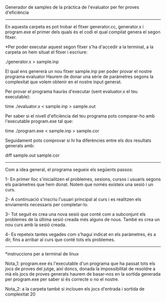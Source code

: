 Generador de samples de la pràctica de l'evaluator per fer proves d'eficiència
_______________________________________________________________________________

En aquesta carpeta es pot trobar el fitxer generator.cc, generator.x i
program.exe el primer dels quals és el codi el qual compilat genera el
segon fitxer.

*Per poder executar aquest segon fitxer s'ha d'accedir a la terminal, a la
carpeta on hem situat el fitxer i escriure:

./generator.x > sample.inp

El qual ens genererà un nou fitxer sample.inp per poder provar el nostre programa evaluator
Haurem de donar una sèrie de paràmetres segons la complexitat que volem obtenir
en el nostre input generat.

Per provar el programa hauràs d'executar (sent evaluator.x el teu executable):

time ./evaluator.x < sample.inp > sample.out

Per saber si el nivell d'eficiència del teu programa pots comparar-ho amb
l'executable program.exe tal que:

time ./program.exe < sample.inp > sample.cor

Seguidament pots comprovar si hi ha diferències entre els dos resultats generats
amb:

diff sample.out sample.cor

_______________________________________________________________________________

Com a idea general, el programa segueix els següents passos:

1- En primer lloc s'inicialitzen el problemes, sesions, cursos i usuaris segons
   els paràmetres que hem donat. Notem que només existeix una sesió i un curs.

2- A continuació s'inscriu l'usuari principal al curs i es realitzen els
   enviaments necessaris per completar-lo.

3- Tot seguit es crea una nova sesió que conté com a subconjunt els problemes
   de la última sesió creada més alguns de nous. També es crea un nou curs amb
   la sesió creada.

4- Es repeteix tantes vegades com s'hagui indicat en els paràmetres, és a dir,
   fins a arribar al curs que conté tots els problemes.

_______________________________________________________________________________
*instruccions per a terminal de linux

Nota_1: program.exe és l'executable d'un programa que ha passat tots els jocs de
      proves del jutge, així doncs, donada la impossibilitat de resoldre a mà
      els jocs de proves generats haurem de basar-nos en la sortida generada
      per program.exe per saber si és correcte o no el nostre.

Nota_2: a la carpeta també si inclouen els jocs d'entrada i sortida de complexitat 20
